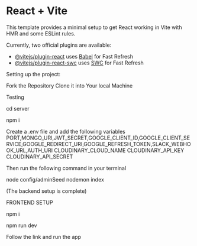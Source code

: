 # React + Vite

This template provides a minimal setup to get React working in Vite with HMR and some ESLint rules.

Currently, two official plugins are available:

- [@vitejs/plugin-react](https://github.com/vitejs/vite-plugin-react/blob/main/packages/plugin-react/README.md) uses [Babel](https://babeljs.io/) for Fast Refresh
- [@vitejs/plugin-react-swc](https://github.com/vitejs/vite-plugin-react-swc) uses [SWC](https://swc.rs/) for Fast Refresh

Setting up the project:

Fork the Repository
Clone it into Your local Machine


Testing

cd server

npm i 

Create a .env file and add the following variables
PORT,MONGO_URI,JWT_SECRET,GOOGLE_CLIENT_ID,GOOGLE_CLIENT_SERVICE,GOOGLE_REDIRECT_URI,GOOGLE_REFRESH_TOKEN,SLACK_WEBHOOK_URL,AUTH_URI
CLOUDINARY_CLOUD_NAME
CLOUDINARY_API_KEY
CLOUDINARY_API_SECRET

Then run the following command in your terminal

node config/adminSeed
nodemon index

(The backend setup is complete)

FRONTEND SETUP

npm i 

npm run dev

Follow the link and run the app


